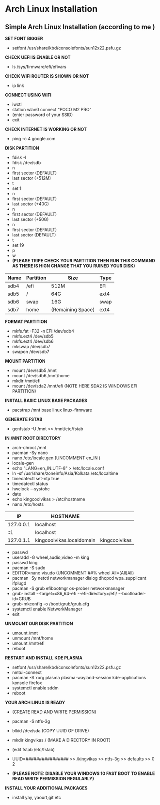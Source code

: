 # Arch Linux Installation

## Simple Arch Linux Installation  (according to me )

**SET FONT BIGGER**
* setfont /usr/share/kbd/consolefonts/sun12x22.psfu.gz

**CHECK UEFI IS ENABLE OR NOT**
* ls /sys/firmware/efi/efivars

**CHECK WIFI ROUTER IS SHOWN OR NOT**
* ip link

**CONNECT USING WIFI**
* iwctl
* station wlan0 connect "POCO M2 PRO"
* (enter password of your SSID)
* exit

**CHECK INTERNET IS WORKING OR NOT**
* ping -c 4 google.com

**DISK PARTITION**
* fdisk -l
* fdisk /dev/sdb              
* n                           
* first sector (DEFAULT)      
* last sector  (+512M)                               
* t                          
* set 1                       
* n                           
* first sector (DEFAULT)
* last sector  (+40G)         
* n                           
* first sector (DEFAULT)
* last sector  (+50G)         
* n                           
* first sector (DEFAULT)
* last sector  (DEFAULT)
* t                           
* set 19                      
* p                          
* w                            
*  **(PLEASE TRIPE CHECK YOUR PARTITION THEN RUN THIS COMMAND AS THERE IS HIGN CHANGE THAT YOU RUINED YOUR DISK)**

|Name|Partition|Size|Type|
|----|---------|----|----|
|sdb4|/efi     |512M|EFI |
|sdb5|/        |64G |ext4|
|sdb6|swap     |16G |swap|
|sdb7|home     |(Remaining Space)|ext4|

**FORMAT PARTITION**
* mkfs.fat -F32 -n EFI /dev/sdb4
* mkfs.ext4 /dev/sdb5 
* mkfs.ext4 /dev/sdb6 
* mkswap /dev/sdb7 
* swapon /dev/sdb7

**MOUNT PARTITION**
* mount /dev/sdb5 /mnt
* mount /dev/sdb6 /mnt/home
* mkdir /mnt/efi
* mount /dev/sda2 /mnt/efi  (NOTE HERE SDA2 IS WINDOWS EFI PARTITION)

**INSTALL BASIC LINUX BASE PACKAGES**
* pacstrap /mnt base linux linux-firmware

**GENERATE FSTAB**
* genfstab -U /mnt >> /mnt/etc/fstab

**IN /MNT ROOT DIRECTORY**
* arch-chroot /mnt
* pacman -Sy nano
* nano /etc/locale.gen  (UNCOMMENT en_IN )
* locale-gen
* echo "LANG=en_IN.UTF-8" > /etc/locale.conf
* ln -sf /usr/share/zoneinfo/Asia/Kolkata /etc/localtime
* timedatectl set-ntp true
* timedatectl status
* hwclock --systohc
* date
* echo kingcoolvikas > /etc/hostname
* nano /etc/hosts

|IP       |HOSTNAME | |
|---------|---------|-|
|127.0.0.1|localhost| |
|::1      |localhost| |
|127.0.1.1|kingcoolvikas.localdomain|kingcoolvikas|

* passwd
* useradd -G wheel,audio,video -m king
* passwd king
* pacman -S sudo
* EDITOR=nano visudo  (UNCOMMENT ##% wheel All=(All)All)
* pacman -Sy netctl networkmanager dialog dhcpcd wpa_supplicant ifplugd
* pacman -S grub efibootmgr os-prober networkmanager
* grub-install --target=x86_64-efi --efi-directory=/efi/ --bootloader-id=GRUB
* grub-mkconfig -o /boot/grub/grub.cfg
* systemctl enable NetworkManager
* exit

**UNMOUNT OUR DISK PARTITION**       
* umount /mnt
* unmount /mnt/home
* umount /mnt/efi
* reboot

**RESTART AND INSTALL KDE PLASMA**   
* setfont /usr/share/kbd/consolefonts/sun12x22.psfu.gz
* nmtui-connect
* pacman -S xorg plasma plasma-wayland-session kde-applications konsole firefox
* systemctl enable sddm
* reboot

**YOUR ARCH LINUX IS READY**
* (CREATE READ AND WRITE PERMISSION)
* pacman -S ntfs-3g
* blkid /dev/sda  (COPY UUID OF DRIVE)
* mkdir kingvikas /  (MAKE A DIRECTORY IN ROOT)
* (edit fstab /etc/fstab)
* UUID=################  >>  /kingvikas  >>  ntfs-3g  >>  defaults  >>  0 2  
      
* **(PLEASE NOTE: DISABLE YOUR WINDOWS 10 FAST BOOT TO ENABLE READ WRITE PERMISSION REGULARLY)**

**INSTALL YOUR ADDITIONAL PACKAGES**   
* install yay, yaourt,git etc
      
      
      
      
      
   
   
   
   
   
   
   
   
   
   
   
   
   
   
   

